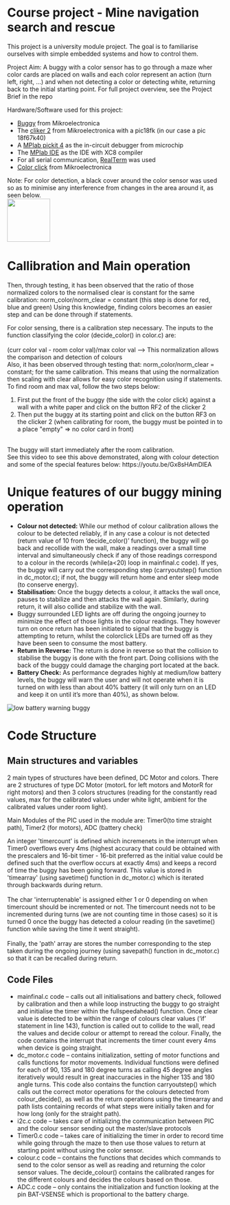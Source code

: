 # Course project - Mine navigation search and rescue

This project is a university module project.
The goal is to familiarise ourselves with simple embedded systems and how to control them. 

Project Aim: A buggy with a color sensor has to go through a maze wher color cards are placed on walls and each color represent an action (turn left, right, ...) and when not detecting a color or detecting white, returning back to the initial starting point. 
For full project overview, see the Project Brief in the repo

Hardware/Software used for this project:
- [Buggy][1] from Mikroelectronica
- The [cliker 2][2] from Mikroelectronica with a pic18fk (in our case a pic 18f67k40)
- A [MPlab pickit 4][3] as the in-circuit debugger from microchip
- The [MPlab IDE][4] as the IDE with XC8 compiler
- For all serial communication, [RealTerm][5] was used 
- [Color click][6] from Mikroelectronica

Note: For color detection, a black cover around the color sensor was used so as to minimise any interference from changes in the area around it, as seen below. <br>
<img src="https://user-images.githubusercontent.com/111131762/207319352-69f9c67b-fe12-4777-8931-8bb905875e90.png" width="100">

# Callibration and Main operation

Then, through testing, it has been observed that the ratio of those normalized colors to the normalised clear is constant for the same calibration: norm_color/norm_clear = constant (this step is done for red, blue and green)
Using this knowledge, finding colors becomes an easier step and can be done through if statements.

For color sensing, there is a calibration step necessary. The inputs to the function classifying the color (decide_color() in color.c) are: <br>
<br>
(curr color val - room color val)/max color val  --> This normalization allows the comparison and detection of colours
<br>
Also, it has been observed through testing that: norm_color/norm_clear = constant; for the same calibration. 
This means that using the normalization then scaling with clear allows for easy color recognition using if statements.
<br>
To find room and max val, follow the two steps below:
1. First put the front of the buggy (the side with the color click) against a wall with a white paper and click on the button RF2 of the clicker 2
2. Then put the buggy at its starting point and click on the button RF3 on the clicker 2 (when calibrating for room, the buggy must be pointed in to a place "empty" => no color card in front) 
<br>
The buggy will start immediately after the room calibration.
<br>
See this video to see this above demonstrated, along with colour detection and some of the special features below: https://youtu.be/Gx8sHAmDlEA 

# Unique features of our buggy mining operation
- **Colour not detected:** While our method of colour calibration allows the colour to be detected reliably, if in any case a colour is not detected (return value of 10 from ‘decide_color()’ function), the buggy will go back and recollide with the wall, make a readings over a small time interval and simultaneously check if any of those readings correspond to a colour in the records (while(a<20) loop in mainfinal.c code).  If yes, the buggy will carry out the corresponding step (carryoutstep() function in dc_motor.c); if not, the buggy will return home and enter sleep mode (to conserve energy).
- **Stabilisation:** Once the buggy detects a colour, it attacks the wall once, pauses to stabilize and then attacks the wall again. Similarly, during return, it will also collide and stabilize with the wall.
- Buggy surrounded LED lights are off during the ongoing journey to minimize the effect of those lights in the colour readings. They however turn on once return has been initiated to signal that the buggy is attempting to return, whilst the colorclick LEDs are turned off as they have been seen to consume the most battery. 
- **Return in Reverse:** The return is done in reverse so that the collision to stabilise the buggy is done with the front part. Doing collisions with the back of the buggy could damage the charging port located at the back.
- **Battery Check:** As performance degrades highly at medium/low battery levels, the buggy will warn the user and will not operate when it is turned on with less than about 40% battery (it will only turn on an LED and keep it on until it’s more than 40%), as shown below.<br>

![low battery warning buggy](https://user-images.githubusercontent.com/111131762/207319460-22a9d1ea-7d34-4d9c-be61-b5fbd6f40faa.png)

# Code Structure

## Main structures and variables
2 main types of structures have been defined, DC Motor and colors. There are 2 structures of type DC Motor (motorL for left motors and MotorR for right motors) and then 3 colors structures (reading for the constantly read values, max for the calibrated values under white light, ambient for the calibrated values under room light).

Main Modules of the PIC used in the module are: Timer0(to time straight path), Timer2 (for motors), ADC (battery check)

An integer 'timercount' is defined which incremenets in the interrupt when Timer0 overflows every 4ms (highest accuracy that could be obtained with the prescalers and 16-bit timer - 16-bit preferred as the initial value could be defined such that the overflow occurs at exactly 4ms) and keeps a record of time the buggy has been going forward. This value is stored in 'timearray' (using savetime() function in dc_motor.c) which is iterated through backwards during return.<br>
<br>
The char 'interruptenable' is assigned either 1 or 0 depending on when timercount should be incremented or not. The timercount needs not to be incremented during turns (we are not counting time in those cases) so it is turned 0 once the buggy has detected a colour reading (in the savetime() function while saving the time it went straight). <br>
<br>
Finally, the 'path' array are stores the number corresponding to the step taken during the ongoing journey (using savepath() function in dc_motor.c) so that it can be recalled during return.

## Code Files
- mainfinal.c code – calls out all initialisations and battery check, followed by calibration and then a while loop instructing the buggy to go straight and initialise the timer within the fullspeedahead() function. Once clear value is detected to be within the range of colours clear values (‘if’ statement in line 143), function is called out to collide to the wall, read the values and decide colour or attempt to reread the colour. Finally, the code contains the interrupt that increments the timer count every 4ms when device is going straight.
- dc_motor.c code – contains initialization, setting of motor functions and calls functions for motor movements. Individual functions were defined for each of 90, 135 and 180 degree turns as calling 45 degree angles iteratively would result in great inaccuracies in the higher 135 and 180 angle turns. This code also contains the function carryoutstep() which calls out the correct motor operations for the colours detected from colour_decide(), as well as the return operations using the timearray and path lists containing records of what steps were initially taken and for how long (only for the straight path).
- i2c.c code – takes care of initializing the communication between PIC and the colour sensor sending out the master/slave protocols 
- Timer0.c code – takes care of initializing the timer in order to record time while going through the maze to then use those values to return at starting point without using the color sensor.
- colour.c code – contains the functions that decides which commands to send to the color sensor as well as reading and returning the color sensor values. The decide_colour() contains the calibrated ranges for the different colours and decides the colours based on those.
- ADC.c code – only contains the initialization and function looking at the pin BAT-VSENSE which is proportional to the battery charge.


[1]:https://www.mikroe.com/buggy
[2]:https://www.mikroe.com/clicker-2-pic18fk
[3]:https://www.microchip.com/en-us/development-tool/PG164140
[4]:https://www.microchip.com/en-us/tools-resources/develop/mplab-x-ide
[5]:https://realterm.sourceforge.io/
[6]:https://www.mikroe.com/color-click
